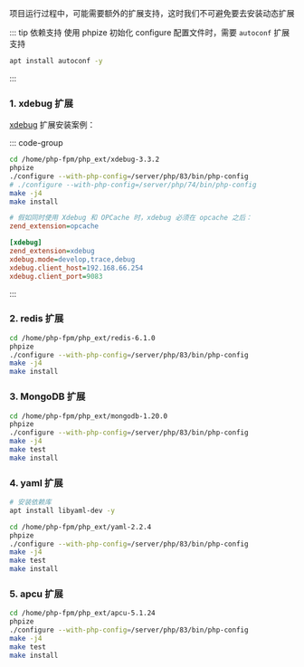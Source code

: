 项目运行过程中，可能需要额外的扩展支持，这时我们不可避免要去安装动态扩展

::: tip 依赖支持
使用 phpize 初始化 configure 配置文件时，需要 `autoconf` 扩展支持

```bash
apt install autoconf -y
```

:::

### 1. xdebug 扩展

[xdebug](https://xdebug.org/download) 扩展安装案例：

::: code-group

```bash [编译]
cd /home/php-fpm/php_ext/xdebug-3.3.2
phpize
./configure --with-php-config=/server/php/83/bin/php-config
# ./configure --with-php-config=/server/php/74/bin/php-config
make -j4
make install
```

```ini [配置]
# 假如同时使用 Xdebug 和 OPCache 时，xdebug 必须在 opcache 之后：
zend_extension=opcache

[xdebug]
zend_extension=xdebug
xdebug.mode=develop,trace,debug
xdebug.client_host=192.168.66.254
xdebug.client_port=9083
```

:::

### 2. redis 扩展

```bash
cd /home/php-fpm/php_ext/redis-6.1.0
phpize
./configure --with-php-config=/server/php/83/bin/php-config
make -j4
make install
```

### 3. MongoDB 扩展

```bash [安装]
cd /home/php-fpm/php_ext/mongodb-1.20.0
phpize
./configure --with-php-config=/server/php/83/bin/php-config
make -j4
make test
make install
```

### 4. yaml 扩展

```bash [安装]
# 安装依赖库
apt install libyaml-dev -y

cd /home/php-fpm/php_ext/yaml-2.2.4
phpize
./configure --with-php-config=/server/php/83/bin/php-config
make -j4
make test
make install
```

### 5. apcu 扩展

```bash [安装]
cd /home/php-fpm/php_ext/apcu-5.1.24
phpize
./configure --with-php-config=/server/php/83/bin/php-config
make -j4
make test
make install
```
